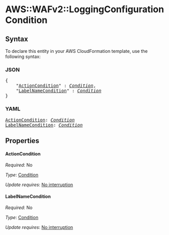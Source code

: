 # AWS::WAFv2::LoggingConfiguration Condition

## Syntax

To declare this entity in your AWS CloudFormation template, use the following syntax:

### JSON

<pre>
{
    "<a href="#actioncondition" title="ActionCondition">ActionCondition</a>" : <i><a href="condition.md">Condition</a></i>,
    "<a href="#labelnamecondition" title="LabelNameCondition">LabelNameCondition</a>" : <i><a href="condition.md">Condition</a></i>
}
</pre>

### YAML

<pre>
<a href="#actioncondition" title="ActionCondition">ActionCondition</a>: <i><a href="condition.md">Condition</a></i>
<a href="#labelnamecondition" title="LabelNameCondition">LabelNameCondition</a>: <i><a href="condition.md">Condition</a></i>
</pre>

## Properties

#### ActionCondition

_Required_: No

_Type_: <a href="condition.md">Condition</a>

_Update requires_: [No interruption](https://docs.aws.amazon.com/AWSCloudFormation/latest/UserGuide/using-cfn-updating-stacks-update-behaviors.html#update-no-interrupt)

#### LabelNameCondition

_Required_: No

_Type_: <a href="condition.md">Condition</a>

_Update requires_: [No interruption](https://docs.aws.amazon.com/AWSCloudFormation/latest/UserGuide/using-cfn-updating-stacks-update-behaviors.html#update-no-interrupt)

